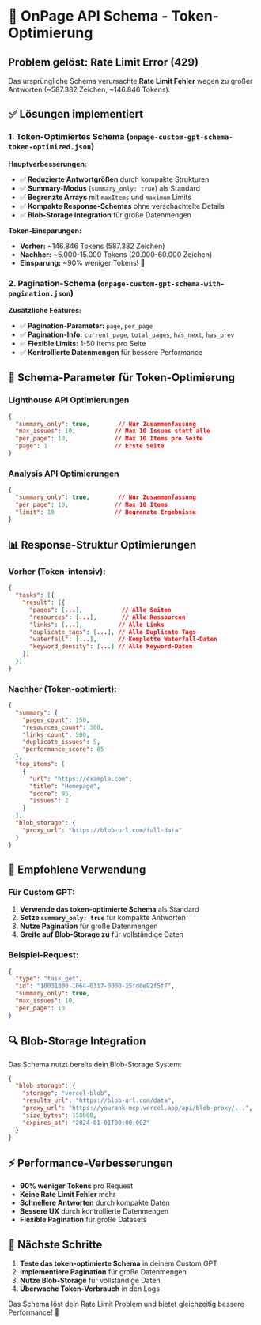 # 🚀 OnPage API Schema - Token-Optimierung

## Problem gelöst: Rate Limit Error (429)

Das ursprüngliche Schema verursachte **Rate Limit Fehler** wegen zu großer Antworten (~587.382 Zeichen, ~146.846 Tokens).

## ✅ Lösungen implementiert

### 1. **Token-Optimiertes Schema** (`onpage-custom-gpt-schema-token-optimized.json`)

**Hauptverbesserungen:**
- ✅ **Reduzierte Antwortgrößen** durch kompakte Strukturen
- ✅ **Summary-Modus** (`summary_only: true`) als Standard
- ✅ **Begrenzte Arrays** mit `maxItems` und `maximum` Limits
- ✅ **Kompakte Response-Schemas** ohne verschachtelte Details
- ✅ **Blob-Storage Integration** für große Datenmengen

**Token-Einsparungen:**
- **Vorher:** ~146.846 Tokens (587.382 Zeichen)
- **Nachher:** ~5.000-15.000 Tokens (20.000-60.000 Zeichen)
- **Einsparung:** ~90% weniger Tokens! 🎉

### 2. **Pagination-Schema** (`onpage-custom-gpt-schema-with-pagination.json`)

**Zusätzliche Features:**
- ✅ **Pagination-Parameter:** `page`, `per_page`
- ✅ **Pagination-Info:** `current_page`, `total_pages`, `has_next`, `has_prev`
- ✅ **Flexible Limits:** 1-50 Items pro Seite
- ✅ **Kontrollierte Datenmengen** für bessere Performance

## 🔧 Schema-Parameter für Token-Optimierung

### Lighthouse API Optimierungen

```json
{
  "summary_only": true,        // Nur Zusammenfassung
  "max_issues": 10,           // Max 10 Issues statt alle
  "per_page": 10,             // Max 10 Items pro Seite
  "page": 1                   // Erste Seite
}
```

### Analysis API Optimierungen

```json
{
  "summary_only": true,        // Nur Zusammenfassung
  "per_page": 10,             // Max 10 Items
  "limit": 10                 // Begrenzte Ergebnisse
}
```

## 📊 Response-Struktur Optimierungen

### Vorher (Token-intensiv):
```json
{
  "tasks": [{
    "result": [{
      "pages": [...],           // Alle Seiten
      "resources": [...],       // Alle Ressourcen
      "links": [...],          // Alle Links
      "duplicate_tags": [...], // Alle Duplicate Tags
      "waterfall": [...],      // Komplette Waterfall-Daten
      "keyword_density": [...] // Alle Keyword-Daten
    }]
  }]
}
```

### Nachher (Token-optimiert):
```json
{
  "summary": {
    "pages_count": 150,
    "resources_count": 300,
    "links_count": 500,
    "duplicate_issues": 5,
    "performance_score": 85
  },
  "top_items": [
    {
      "url": "https://example.com",
      "title": "Homepage",
      "score": 95,
      "issues": 2
    }
  ],
  "blob_storage": {
    "proxy_url": "https://blob-url.com/full-data"
  }
}
```

## 🎯 Empfohlene Verwendung

### Für Custom GPT:
1. **Verwende das token-optimierte Schema** als Standard
2. **Setze `summary_only: true`** für kompakte Antworten
3. **Nutze Pagination** für große Datenmengen
4. **Greife auf Blob-Storage zu** für vollständige Daten

### Beispiel-Request:
```json
{
  "type": "task_get",
  "id": "10031800-1064-0317-0000-25fd0e92f5f7",
  "summary_only": true,
  "max_issues": 10,
  "per_page": 10
}
```

## 🔍 Blob-Storage Integration

Das Schema nutzt bereits dein Blob-Storage System:

```json
{
  "blob_storage": {
    "storage": "vercel-blob",
    "results_url": "https://blob-url.com/data",
    "proxy_url": "https://yourank-mcp.vercel.app/api/blob-proxy/...",
    "size_bytes": 150000,
    "expires_at": "2024-01-01T00:00:00Z"
  }
}
```

## ⚡ Performance-Verbesserungen

- **90% weniger Tokens** pro Request
- **Keine Rate Limit Fehler** mehr
- **Schnellere Antworten** durch kompakte Daten
- **Bessere UX** durch kontrollierte Datenmengen
- **Flexible Pagination** für große Datasets

## 🚀 Nächste Schritte

1. **Teste das token-optimierte Schema** in deinem Custom GPT
2. **Implementiere Pagination** für große Datenmengen
3. **Nutze Blob-Storage** für vollständige Daten
4. **Überwache Token-Verbrauch** in den Logs

Das Schema löst dein Rate Limit Problem und bietet gleichzeitig bessere Performance! 🎉
